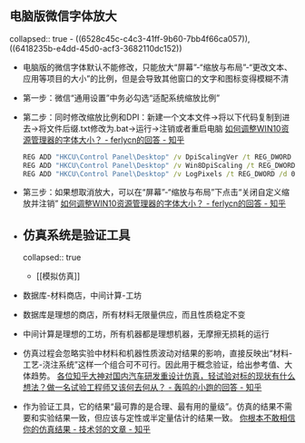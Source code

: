 ## 电脑版微信字体放大
collapsed:: true
	- ((6528c45c-c4c3-41ff-9b60-7bb4f66ca057)), ((6418235b-e4dd-45d0-acf3-3682110dc152))
- 电脑版的微信字体默认不能修改，只能放大“屏幕”-“缩放与布局”-“更改文本、应用等项目的大小”的比例，但是会导致其他窗口的文字和图标变得模糊不清
- 第一步：微信“通用设置”中务必勾选“适配系统缩放比例”
- 第二步：同时修改缩放比例和DPI：新建一个文本文件->将以下代码复制到进去->将文件后缀.txt修改为.bat->运行->注销或者重启电脑 [如何调整WIN10资源管理器的字体大小？ - ferlycn的回答 - 知乎](https://www.zhihu.com/question/380027669/answer/1099626150)
  
  ``` cmd
  REG ADD "HKCU\Control Panel\Desktop" /v DpiScalingVer /t REG_DWORD /d 0x00001018 /f
  REG ADD "HKCU\Control Panel\Desktop" /v Win8DpiScaling /t REG_DWORD /d 0x00000001 /f
  REG ADD "HKCU\Control Panel\Desktop" /v LogPixels /t REG_DWORD /d 0x00000078 /f
  ```
- 第三步：如果想取消放大，可以在“屏幕”-“缩放与布局”下点击“关闭自定义缩放并注销” [如何调整WIN10资源管理器的字体大小？ - ferlycn的回答 - 知乎](https://www.zhihu.com/question/380027669/answer/1099626150)
- ## 仿真系统是验证工具
  collapsed:: true
	- [[模拟仿真]]
- 数据库-材料商店，中间计算-工坊
- 数据库是理想的商店，所有材料无限量供应，而且性质稳定不变
- 中间计算是理想的工坊，所有机器都是理想机器，无摩擦无损耗的运行
- 仿真过程会忽略实验中材料和机器性质波动对结果的影响，直接反映出“材料-工艺-浇注系统”这样一个组合可不可行。因此用于概念验证，给出参考值、大体趋势。 [各位知乎大神对国内汽车研发重设计仿真，轻试验对标的现状有什么想法？做一名试验工程师又该何去何从？ - 轰鸣的小跑的回答 - 知乎](https://www.zhihu.com/question/54215292/answer/637128446)
- 作为验证工具，它的结果“最可靠的是合理、最有用的量级”。仿真的结果不需要和实验结果一致，但应该与定性或半定量估计的结果一致。 [你根本不敢相信你的仿真结果 - 技术邻的文章 - 知乎](https://zhuanlan.zhihu.com/p/147536880)